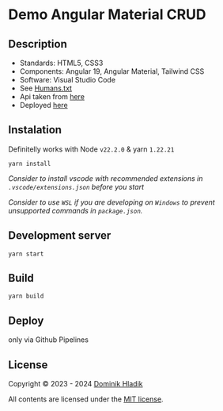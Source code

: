 # Demo Angular Material CRUD

## Description

- Standards: HTML5, CSS3
- Components: Angular 19, Angular Material, Tailwind CSS
- Software: Visual Studio Code
- See [Humans.txt](https://celtian.github.io/demo-angular-material-crud/humans.txt)
- Api taken from [here](https://jsonplaceholder.typicode.com)
- Deployed [here](https://celtian.github.io/demo-angular-material-crud/)

## Instalation

Definitelly works with Node `v22.2.0` & yarn `1.22.21`

```
yarn install
```

_Consider to install vscode with recommended extensions in `.vscode/extensions.json` before you start_

_Consider to use `WSL` if you are developing on `Windows` to prevent unsupported commands in `package.json`._

## Development server

```
yarn start
```

## Build

```
yarn build
```

## Deploy

only via Github Pipelines

## License

Copyright &copy; 2023 - 2024 [Dominik Hladik](https://github.com/Celtian)

All contents are licensed under the [MIT license].

[mit license]: LICENSE
